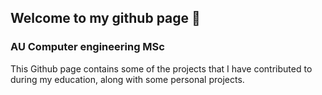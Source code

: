 ## Welcome to my github page 👋

### AU Computer engineering MSc

This Github page contains some of the projects that I have contributed to during my education, along with some personal projects.
